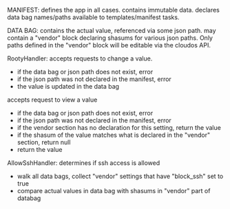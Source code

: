 

MANIFEST: defines the app in all cases. contains immutable data. declares data bag names/paths available to templates/manifest tasks.

DATA BAG: contains the actual value, referenced via some json path. may contain a "vendor" block declaring shasums for various json paths.
Only paths defined in the "vendor" block will be editable via the cloudos API.

RootyHandler: accepts requests to change a value. 
  - if the data bag or json path does not exist, error
  - if the json path was not declared in the manifest, error
  - the value is updated in the data bag

accepts request to view a value
  - if the data bag or json path does not exist, error
  - if the json path was not declared in the manifest, error
  - if the vendor section has no declaration for this setting, return the value
  - if the shasum of the value matches what is declared in the "vendor" section, return null
  - return the value

AllowSshHandler: determines if ssh access is allowed
  - walk all data bags, collect "vendor" settings that have "block_ssh" set to true
  - compare actual values in data bag with shasums in "vendor" part of databag